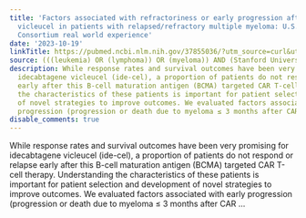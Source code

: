 ```yaml
---
title: 'Factors associated with refractoriness or early progression after idecabtagene
  vicleucel in patients with relapsed/refractory multiple myeloma: U.S. Myeloma Immunotherapy
  Consortium real world experience'
date: '2023-10-19'
linkTitle: https://pubmed.ncbi.nlm.nih.gov/37855036/?utm_source=curl&utm_medium=rss&utm_campaign=pubmed-2&utm_content=1Rkszs2HVZ2RHP33OibaNFew6VK-LzjJWTD4GwmLlk8B-wCceh&fc=20220923065203&ff=20231020180754&v=2.17.9.post6+86293ac
source: (((leukemia) OR (lymphoma)) OR (myeloma)) AND (Stanford University[Affiliation])
description: While response rates and survival outcomes have been very promising for
  idecabtagene vicleucel (ide-cel), a proportion of patients do not respond or relapse
  early after this B-cell maturation antigen (BCMA) targeted CAR T-cell therapy. Understanding
  the characteristics of these patients is important for patient selection and development
  of novel strategies to improve outcomes. We evaluated factors associated with early
  progression (progression or death due to myeloma ≤ 3 months after CAR ...
disable_comments: true
---
```

While response rates and survival outcomes have been very promising for idecabtagene vicleucel (ide-cel), a proportion of patients do not respond or relapse early after this B-cell maturation antigen (BCMA) targeted CAR T-cell therapy. Understanding the characteristics of these patients is important for patient selection and development of novel strategies to improve outcomes. We evaluated factors associated with early progression (progression or death due to myeloma ≤ 3 months after CAR ...